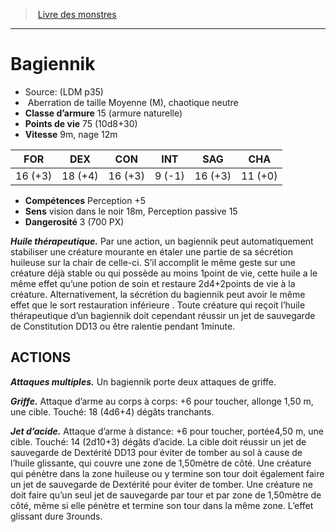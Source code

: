 ﻿> [Livre des monstres](tome_of_beasts.md)

---

# Bagiennik

- Source: (LDM p35)
-  Aberration de taille Moyenne (M), chaotique neutre
- **Classe d’armure** 15 (armure naturelle)
- **Points de vie** 75 (10d8+30)
- **Vitesse** 9m, nage 12m

|FOR|DEX|CON|INT|SAG|CHA|
|---|---|---|---|---|---|
|16 (+3)|18 (+4)|16 (+3)|9 (-1)|16 (+3)|11 (+0)|

- **Compétences** Perception +5
- **Sens** vision dans le noir 18m, Perception passive 15
- **Dangerosité** 3 (700 PX)

**_Huile thérapeutique._** Par une action, un bagiennik peut automatiquement stabiliser une créature mourante en étaler une partie de sa sécrétion huileuse sur la chair de celle-ci. S’il accomplit le même geste sur une créature déjà stable ou qui possède au moins 1point de vie, cette huile a le même effet qu’une potion de soin et restaure 2d4+2points de vie à la créature. Alternativement, la sécrétion du bagiennik peut avoir le même effet que le sort restauration inférieure . Toute créature qui reçoit l’huile thérapeutique d’un bagiennik doit cependant réussir un jet de sauvegarde de Constitution DD13 ou être ralentie pendant 1minute.

## ACTIONS

**_Attaques multiples._** Un bagiennik porte deux attaques de griffe.

**_Griffe._** Attaque d’arme au corps à corps: +6 pour toucher, allonge 1,50 m, une cible. Touché: 18 (4d6+4) dégâts tranchants.

**_Jet d’acide._** Attaque d’arme à distance: +6 pour toucher, portée4,50 m, une cible. Touché: 14 (2d10+3) dégâts d’acide. La cible doit réussir un jet de sauvegarde de Dextérité DD13 pour éviter de tomber au sol à cause de l’huile glissante, qui couvre une zone de 1,50mètre de côté. Une créature qui pénètre dans la zone huileuse ou y termine son tour doit également faire un jet de sauvegarde de Dextérité pour éviter de tomber. Une créature ne doit faire qu’un seul jet de sauvegarde par tour et par zone de 1,50mètre de côté, même si elle pénètre et termine son tour dans la même zone. L’effet glissant dure 3rounds.

